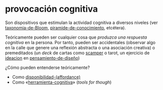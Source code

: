 # provocación cognitiva

Son dispositivos que estimulan la actividad cognitiva a diversos niveles (ver [taxonomia-de-Bloom](taxonomia-de-Bloom.md), [piramide-de-conocimiento](piramide-de-conocimiento.md), etcétera).

Teóricamente pueden ser cualquier cosa que *produzca una respuesta cognitiva* en la persona. Por tanto, pueden ser accidentales (observar algo en la calle que genere una reflexión abstracta o una asociación creativa) o premeditados (un *deck* de cartas como [scamper](scamper.md) o tarot, un ejercicio de [ideacion](ideacion.md) en [pensamiento-de-diseño](pensamiento-de-dise%C3%B1o.md))

¿Cómo pueden entenderse teóricamente?

* Como [disponibilidad-(affordance)](disponibilidad-%28affordance%29.md)
* Como «[herramienta-cognitiva](herramienta-cognitiva.md)» (*tools for though*)
